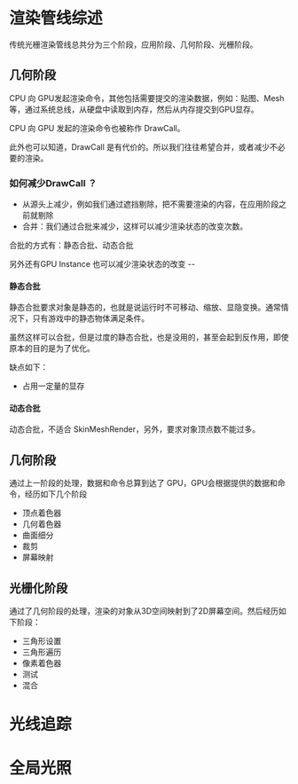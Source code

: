 # 渲染管线综述

传统光栅渲染管线总共分为三个阶段，应用阶段、几何阶段、光栅阶段。


## 几何阶段

CPU 向 GPU发起渲染命令，其他包括需要提交的渲染数据，例如：贴图、Mesh 等，通过系统总线，从硬盘中读取到内存，然后从内存提交到GPU显存。

CPU 向 GPU 发起的渲染命令也被称作 DrawCall。

此外也可以知道，DrawCall 是有代价的。所以我们往往希望合并，或者减少不必要的渲染。

### 如何减少DrawCall ？

- 从源头上减少，例如我们通过遮挡剔除，把不需要渲染的内容，在应用阶段之前就剔除
- 合并：我们通过合批来减少，这样可以减少渲染状态的改变次数。

合批的方式有：静态合批、动态合批

另外还有GPU Instance 也可以减少渲染状态的改变 --

#### 静态合批

静态合批要求对象是静态的，也就是说运行时不可移动、缩放、显隐变换。通常情况下，只有游戏中的静态物体满足条件。

虽然这样可以合批，但是过度的静态合批，也是没用的，甚至会起到反作用，即使原本的目的是为了优化。

缺点如下：

- 占用一定量的显存

#### 动态合批

动态合批，不适合 SkinMeshRender，另外，要求对象顶点数不能过多。



## 几何阶段

通过上一阶段的处理，数据和命令总算到达了 GPU，GPU会根据提供的数据和命令，经历如下几个阶段

- 顶点着色器
- 几何着色器
- 曲面细分
- 裁剪
- 屏幕映射

## 光栅化阶段

通过了几何阶段的处理，渲染的对象从3D空间映射到了2D屏幕空间。然后经历如下阶段：

- 三角形设置
- 三角形遍历
- 像素着色器
- 测试
- 混合



# 光线追踪






# 全局光照